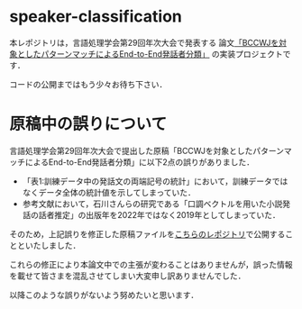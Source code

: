# speaker-classification
本レポジトリは，言語処理学会第29回年次大会で発表する
論文[「BCCWJを対象としたパターンマッチによるEnd-to-End発話者分類」](https://github.com/Zeni-Y/anlp2023-revised-paper)
の実装プロジェクトです．

コードの公開まではもう少々お待ち下さい．

# 原稿中の誤りについて

言語処理学会第29回年次大会で提出した原稿「BCCWJを対象としたパターンマッチによるEnd-to-End発話者分類」に以下2点の誤りがありました．
- 「表1:訓練データ中の発話文の両端記号の統計」において，訓練データではなくデータ全体の統計値を示してしまっていた．
- 参考文献において，石川さんらの研究である「口調ベクトルを用いた小説発話の話者推定」の出版年を2022年ではなく2019年としてしまっていた．

そのため，上記誤りを修正した原稿ファイルを[こちらのレポジトリ](https://github.com/Zeni-Y/anlp2023-revised-paper)で公開することといたしました． 

これらの修正により本論文中での主張が変わることはありませんが，誤った情報を載せて皆さまを混乱させてしまい大変申し訳ありませんでした．

以降このような誤りがないよう努めたいと思います．
